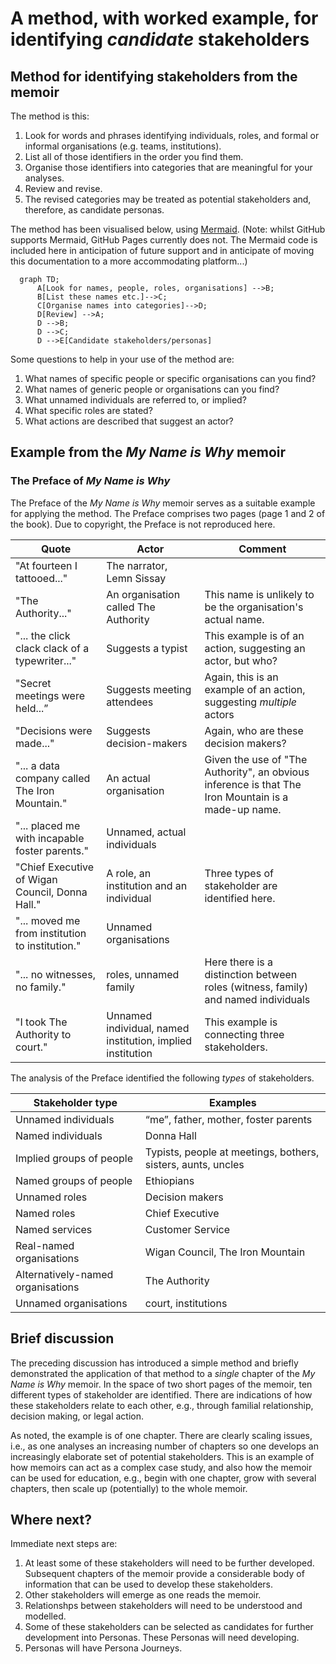 # A method, with worked example, for identifying _candidate_ stakeholders

## Method for identifying stakeholders from the memoir

The method is this:

1. Look for words and phrases identifying individuals, roles, and formal or informal organisations (e.g. teams, institutions).
2. List all of those identifiers in the order you find them.
3. Organise those identifiers into categories that are meaningful for your analyses.
4. Review and revise.
5. The revised categories may be treated as potential stakeholders and, therefore, as candidate personas.

The method has been visualised below, using [Mermaid](https://mermaid.js.org/intro/syntax-reference.html). (Note: whilst GitHub supports Mermaid, GitHub Pages currently does not. The Mermaid code is included here in anticipation of future support and in anticipate of moving this documentation to a more accommodating platform...)

```mermaid
  graph TD;
      A[Look for names, people, roles, organisations] -->B;
      B[List these names etc.]-->C;
      C[Organise names into categories]-->D;
      D[Review] -->A;
      D -->B;
      D -->C;
      D -->E[Candidate stakeholders/personas]
```

Some questions to help in your use of the method are:
1. What names of specific people or specific organisations can you find?
2. What names of generic people or organisations can you find?
3. What unnamed individuals are referred to, or implied?
4. What specific roles are stated?
5. What actions are described that suggest an actor?

## Example from the _My Name is Why_ memoir

### The Preface of _My Name is Why_

The Preface of the _My Name is Why_ memoir serves as a suitable example for applying the method. The Preface comprises two pages (page 1 and 2 of the book). Due to copyright, the Preface is not reproduced here.


| Quote | Actor | Comment |
| ----- | ----- | ----- |
| "At fourteen I tattooed..." | The narrator, Lemn Sissay | |
| "The Authority..."| An organisation called The Authority | This name is unlikely to be the organisation's actual name.|
| "... the click clack clack of a typewriter..."| Suggests a typist | This example is of an action, suggesting an actor, but who? |
| "Secret meetings were held...” | Suggests meeting attendees | Again, this is an example of an action, suggesting _multiple_ actors |
| "Decisions were made..." | Suggests decision-makers | Again, who are these decision makers?|
| "... a data company called The Iron Mountain." | An actual organisation | Given the use of "The Authority", an obvious inference is that The Iron Mountain is a made-up name.|
| "... placed me with incapable foster parents." | Unnamed, actual individuals | |
| "Chief Executive of Wigan Council, Donna Hall." | A role, an institution and an individual | Three types of stakeholder are identified here. |
| "... moved me from institution to institution." | Unnamed organisations | | 
| "... no witnesses, no family." | roles, unnamed family| Here there is a distinction between roles (witness, family) and named individuals|
| "I took The Authority to court." | Unnamed individual, named institution, implied institution | This example is connecting three stakeholders. |

The analysis of the Preface identified the following _types_ of stakeholders.

|Stakeholder type | Examples |
| ---- | ------- |
| Unnamed individuals | “me”, father, mother, foster parents |
| Named individuals | Donna Hall |
| Implied groups of people | Typists, people at meetings, bothers, sisters, aunts, uncles|
| Named groups of people | Ethiopians |
| Unnamed roles | Decision makers |
| Named roles | Chief Executive |
| Named services | Customer Service |
| Real-named organisations | Wigan Council, The Iron Mountain |
| Alternatively-named organisations | The Authority |
| Unnamed organisations | court, institutions |

## Brief discussion

The preceding discussion has introduced a simple method and briefly demonstrated the application of that method to a _single_ chapter of the _My Name is Why_ memoir. In the space of two short pages of the memoir, ten different types of stakeholder are identified. There are indications of how these stakeholders relate to each other, e.g., through familial relationship, decision making, or legal action.

As noted, the example is of one chapter. There are clearly scaling issues, i.e., as one analyses an increasing number of chapters so one develops an increasingly elaborate set of potential stakeholders. This is an example of how memoirs can act as a complex case study, and also how the memoir can be used for education, e.g., begin with one chapter, grow with several chapters, then scale up (potentially) to the whole memoir.

## Where next?

Immediate next steps are:

1. At least some of these stakeholders will need to be further developed. Subsequent chapters of the memoir provide a considerable body of information that can be used to develop these stakeholders.
2. Other stakeholders will emerge as one reads the memoir.
3. Relationshps between stakeholders will need to be understood and modelled.
4. Some of these stakeholders can be selected as candidates for further development into Personas. These Personas will need developing.
5. Personas will have Persona Journeys.
